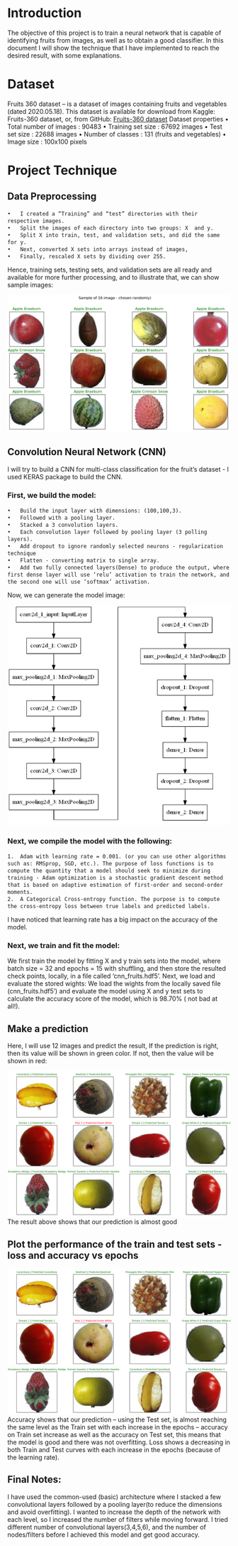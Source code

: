 # Introduction
The objective of this project is to train a neural network that is capable of identifying fruits from images, as well as to obtain a good classifier. 
In this document I will show the technique that I have implemented to reach the desired result, with some explanations.

# Dataset
 Fruits 360 dataset – is a dataset of images containing fruits and vegetables (dated 2020.05.18). 
 This dataset is available for download from Kaggle: Fruits-360 dataset, or, from GitHub: [Fruits-360 dataset](https://github.com/Horea94/Fruit-Images-Dataset')
Dataset properties
	•	Total number of images	: 90483
	•	Training set size		: 67692 images
	•	Test set size			: 22688 images
	•	Number of classes		: 131 (fruits and vegetables)
	•	Image size				: 100x100 pixels

# Project Technique

## Data Preprocessing
	•	I created a “Training” and “test” directories with their respective images. 
	•	Split the images of each directory into two groups: X  and y. 
	•	Split X into train, test, and validation sets, and did the same for y. 
	•	Next, converted X sets into arrays instead of images, 
	•	Finally, rescaled X sets by dividing over 255.
	
Hence, training sets, testing sets, and validation sets are all ready and available for more further processing, and to illustrate that, we can show sample images:

![Show 16 image](/images/sample16.png)

## Convolution Neural Network (CNN) 
I will try to build a CNN for multi-class classification for the fruit’s dataset - I used KERAS package to build the CNN.
### First, we build the model:
	•	Build the input layer with dimensions: (100,100,3).
	•	Followed with a pooling layer.
	•	Stacked a 3 convolution layers.
	•	Each convolution layer followed by pooling layer (3 polling layers).
	•	Add dropout to ignore randomly selected neurons - regularization technique
	•	Flatten - converting matrix to single array.
	•	Add two fully connected layers(Dense) to produce the output, where first dense layer will use ‘relu’ activation to train the network, and the second one will use ‘softmax’ activation.

Now, we can generate the model image:

![Show the CNN Model Image](/images/modelImage.png)

### Next, we compile the model with the following:
	1.	Adam with learning rate = 0.001. (or you can use other algorithms such as: RMSprop, SGD, etc.). The purpose of loss functions is to compute the quantity that a model should seek to minimize during training - Adam optimization is a stochastic gradient descent method that is based on adaptive estimation of first-order and second-order moments.
	2.	A Categorical Cross-entropy function. The purpose is to compute the cross-entropy loss between true labels and predicted labels.

I have noticed that learning rate has a big impact on the accuracy of the model.

### Next, we train and fit the model:
We first train the model by fitting X and y train sets into the model, where batch size = 32 and epochs = 15 with shuffling, and then store the resulted check points, locally, in a file called ‘cnn_fruits.hdf5’.
Next, we load and evaluate the stored wights:
We load the wights from the locally saved file (cnn_fruits.hdf5’) and evaluate the model using X and y test sets to calculate the accuracy score of the model, which is 98.70% ( not bad at all!).

## Make a prediction 
Here, I will use 12 images and predict the result, If the prediction is right, then its value will be shown in green color. If not, then the value will be shown in red:

![Show the CNN Model Image](/images/sample12.png)
The result above shows that our prediction is almost good

## Plot the performance of the train and test sets - loss and accuracy vs epochs

![Show the CNN Model Image](/images/sample12.png)
Accuracy shows that our prediction – using the Test set, is almost reaching the same level as the Train set with each increase in the epochs – accuracy on Train set increase as well as the accuracy on Test set, this means that the model is good and there was not overfitting.
Loss shows a decreasing in both Train and Test curves with each increase in the epochs (because of the learning rate).

## Final Notes:
I have used the common-used (basic) architecture where I stacked a few convolutional layers followed by a pooling layer(to reduce the dimensions and avoid overfitting). I wanted to increase the depth of the network with each level, so I increased the number of filters while moving forward. I tried different number of convolutional layers(3,4,5,6), and the number of nodes/filters before I achieved this model and get good accuracy.

